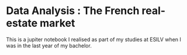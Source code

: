 # Data Analysis : The French real-estate market 

This is a jupiter notebook I realised as part of my studies at ESILV when I was in the last year of my bachelor. 

